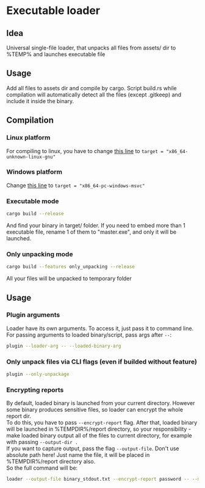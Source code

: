 # Executable loader
## Idea
Universal single-file loader, that unpacks all files from assets/ dir to %TEMP% and launches executable file

## Usage
Add all files to assets dir and compile by cargo. Script build.rs while compilation will automatically detect all the files (except .gitkeep) and include it inside the binary.

## Compilation
### Linux platform
For compiling to linux, you have to change [this line](.cargo/config.toml#L8) to `target = "x86_64-unknown-linux-gnu"`

### Windows platform
Change [this line](.cargo/config.toml#L8) to `target = "x86_64-pc-windows-msvc"`

### Executable mode
```bash
cargo build --release
```
And find your binary in target/ folder. If you need to embed more than 1 executable file, rename 1 of them to "master.exe", and only it will be launched.

### Only unpacking mode
```bash
cargo build --features only_unpacking --release
```
All your files will be unpacked to temporary folder

## Usage
### Plugin arguments
Loader have its own arguments. To access it, just pass it to command line. \
For passing arguments to loaded binary/script, pass args after `--`:
```bash
plugin --loader-arg -- --loaded-binary-arg
```

### Only unpack files via CLI flags (even if builded without feature)
```bash
plugin --only-unpackage
```

### Encrypting reports
By default, loaded binary is launched from your current directory. However some binary produces sensitive files, so loader can encrypt the whole report dir. \
To do this, you have to pass `--encrypt-report` flag. After that, loaded binary will be launched in %TEMPDIR%/report directory, so your responsibility - make loaded binary output all of the files to current directory, for example with passing `--output-dir .` \
If you want to capture output, pass the flag `--output-file`. Don't use absolute path here! Just name the file, it will be placed in %TEMPDIR%/report directory also. \
So the full command will be:
```bash
loader --output-file binary_stdout.txt --encrypt-report password -- --mode All
```

